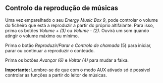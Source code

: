 ## Controlo da reprodução de músicas

Uma vez emparelhado o seu *Energy Music Box 9*, pode controlar o volume do ficheiro que está a reproduzir a partir do próprio altifalante. Para isso, prima os botões *Volume + (3)* ou *Volume - (2)*. Ouvirá um som quando atingir o volume máximo ou mínimo.

Prima o botão *Reproduzir/Parar e Controlo de chamada* (5) para iniciar, parar ou continuar a reproduzir o conteúdo.

Prima os botões *Avançar (6)* e *Voltar (4)* para mudar a faixa.

**Importante:** Lembre-se de que com o modo AUX ativado só é possível controlar as funções a partir do leitor de músicas.
